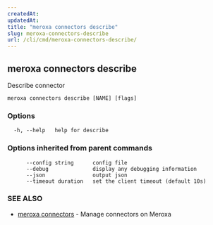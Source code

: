```yaml
---
createdAt: 
updatedAt: 
title: "meroxa connectors describe"
slug: meroxa-connectors-describe
url: /cli/cmd/meroxa-connectors-describe/
---
```

## meroxa connectors describe

Describe connector

```
meroxa connectors describe [NAME] [flags]
```

### Options

```
  -h, --help   help for describe
```

### Options inherited from parent commands

```
      --config string      config file
      --debug              display any debugging information
      --json               output json
      --timeout duration   set the client timeout (default 10s)
```

### SEE ALSO

* [meroxa connectors](/cli/cmd/meroxa-connectors/)	 - Manage connectors on Meroxa

